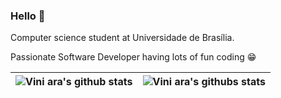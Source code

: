 ### Hello 👋

Computer science student at Universidade de Brasília.

Passionate Software Developer having lots of fun coding 😁


| <img src="https://github-readme-stats.vercel.app/api?username=Vini-ara&show_icons=true&include_all_commits=true&theme=nord&hide_border=true&hide=issues,contribs" alt="Vini ara's github stats" /> | <img src="https://github-readme-stats.vercel.app/api/top-langs?username=Vini-ara&layout=compact&theme=nord&hide_border=true" alt="Vini ara's githubs stats"/> |
| ------------- | ------------- |
